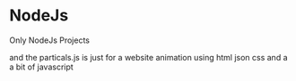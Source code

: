 # NodeJs
Only NodeJs Projects

and the particals.js is just for a website animation using html json css and a a bit of javascript
